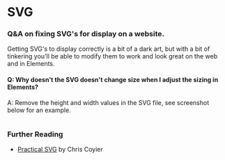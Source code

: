 # SVG



### Q\&A on fixing SVG's for display on a website.

Getting SVG's to display correctly is a bit of a dark art, but with a bit of tinkering you'll be able to modify them to work and look great on the web and in Elements.

#### Q: Why doesn't the SVG doesn't change size when I adjust the sizing in Elements?

A: Remove the height and width values in the SVG file, see screenshot below for an example.

<figure><img src="../../../.gitbook/assets/CleanShot 2024-10-23 at 11 .32.29@2x.png" alt=""><figcaption></figcaption></figure>

### Further Reading

* [Practical SVG](https://practical-svg.chriscoyier.net) by Chris Coyier

